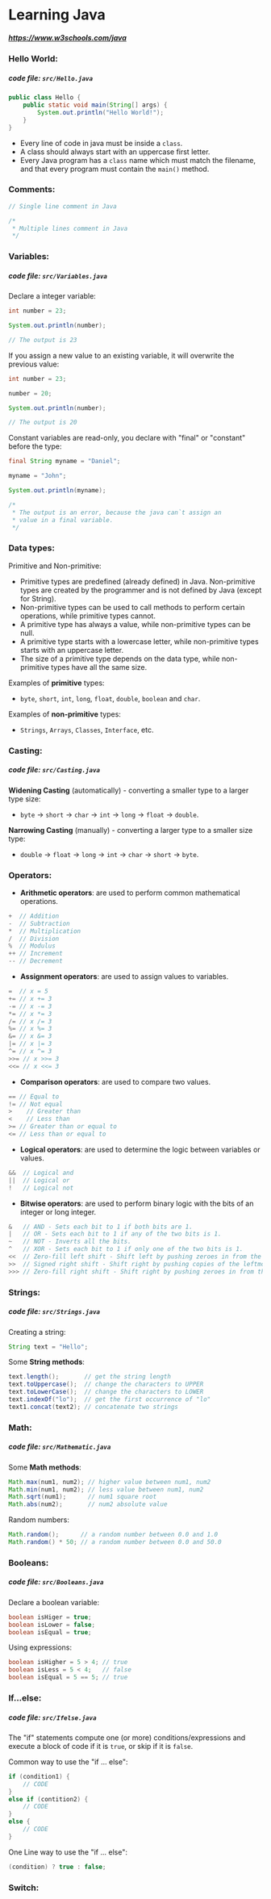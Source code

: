 # Learning Java
##### https://www.w3schools.com/java

### Hello World:
##### code file: `src/Hello.java`

``` Java
public class Hello {
    public static void main(String[] args) {
        System.out.println("Hello World!");
    }
}
```

- Every line of code in java must be inside a `class`.  
- A class should always start with an uppercase first letter.  
- Every Java program has a `class` name which must match the filename, and that every program must contain the `main()` method.  

### Comments:

``` Java
// Single line comment in Java
```
``` Java
/*
 * Multiple lines comment in Java
 */
```

### Variables:
##### code file: `src/Variables.java`

Declare a integer variable:

``` Java
int number = 23;

System.out.println(number);

// The output is 23
```

If you assign a new value to an existing variable, it will overwrite the previous value:

``` Java
int number = 23;

number = 20;

System.out.println(number);

// The output is 20
```

Constant variables are read-only, you declare with "final" or "constant" before the type:

``` Java
final String myname = "Daniel";

myname = "John";

System.out.println(myname);

/*
 * The output is an error, because the java can`t assign an
 * value in a final variable. 
 */
```

### Data types:

Primitive and Non-primitive:

- Primitive types are predefined (already defined) in Java. Non-primitive types are created by the programmer and is not defined by Java (except for String).
- Non-primitive types can be used to call methods to perform certain operations, while primitive types cannot.
- A primitive type has always a value, while non-primitive types can be null.
- A primitive type starts with a lowercase letter, while non-primitive types starts with an uppercase letter.
- The size of a primitive type depends on the data type, while non-primitive types have all the same size.

Examples of **primitive** types:
- `byte`, `short`, `int`, `long`, `float`, `double`, `boolean` and `char`.

Examples of **non-primitive** types:
- `Strings`, `Arrays`, `Classes`, `Interface`, etc.

### Casting:
##### code file: `src/Casting.java`

**Widening Casting** (automatically) - converting a smaller type to a larger type size:
- `byte` -> `short` -> `char` -> `int` -> `long` -> `float` -> `double`.  

**Narrowing Casting** (manually) - converting a larger type to a smaller size type:
- `double` -> `float` -> `long` -> `int` -> `char` -> `short` -> `byte`.  

### Operators:

- **Arithmetic operators**: are used to perform common mathematical operations.
``` Java
+  // Addition
-  // Subtraction
*  // Multiplication
/  // Division
%  // Modulus
++ // Increment
-- // Decrement
```

- **Assignment operators**: are used to assign values to variables.
``` Java
=  // x = 5
+= // x += 3
-= // x -= 3
*= // x *= 3
/= // x /= 3
%= // x %= 3
&= // x &= 3
|= // x |= 3
^= // x ^= 3
>>=	// x >>= 3
<<=	// x <<= 3
```

- **Comparison operators**: are used to compare two values.
``` Java
== // Equal to
!= // Not equal
>    // Greater than
<    // Less than
>= // Greater than or equal to
<= // Less than or equal to
```

- **Logical operators**: are used to determine the logic between variables or values.
``` Java
&&	// Logical and
||	// Logical or
!   // Logical not
```

- **Bitwise operators**: are used to perform binary logic with the bits of an integer or long integer.
``` Java
&   // AND - Sets each bit to 1 if both bits are 1.  
|   // OR - Sets each bit to 1 if any of the two bits is 1.  
~   // NOT - Inverts all the bits.  
^   // XOR - Sets each bit to 1 if only one of the two bits is 1.  
<<  // Zero-fill left shift - Shift left by pushing zeroes in from the right and letting the leftmost bits fall off.  
>>  // Signed right shift - Shift right by pushing copies of the leftmost bit in from the left and letting the rightmost bits fall off.  
>>> // Zero-fill right shift - Shift right by pushing zeroes in from the left and letting the rightmost bits fall off. 
```

### Strings:
##### code file: `src/Strings.java`

Creating a string:
``` Java
String text = "Hello";
```

Some **String methods**:
``` Java
text.length();       // get the string length
text.toUppercase();  // change the characters to UPPER
text.toLowerCase();  // change the characters to LOWER
text.indexOf("lo");  // get the first occurrence of "lo"
text1.concat(text2); // concatenate two strings
```

### Math:
##### code file: `src/Mathematic.java`

Some **Math methods**:
``` Java
Math.max(num1, num2); // higher value between num1, num2
Math.min(num1, num2); // less value between num1, num2
Math.sqrt(num1);      // num1 square root
Math.abs(num2);       // num2 absolute value
```

Random numbers:
``` Java
Math.random();      // a random number between 0.0 and 1.0
Math.random() * 50; // a random number between 0.0 and 50.0
```

### Booleans:
##### code file: `src/Booleans.java`

Declare a boolean variable:
``` Java
boolean isHiger = true;
boolean isLower = false;
boolean isEqual = true;
```

Using expressions:
``` Java
boolean isHigher = 5 > 4; // true
boolean isLess = 5 < 4;   // false
boolean isEqual = 5 == 5; // true
```

### If...else:
##### code file: `src/Ifelse.java`

The "if" statements compute one (or more) conditions/expressions and execute a block of code if it is `true`, or skip if it is `false`.

Common way to use the "if ... else":
``` Java
if (condition1) {
    // CODE
}
else if (contition2) {
    // CODE
}
else {
    // CODE
}
```

One Line way to use the "if ... else":
``` Java
(condition) ? true : false;
```

### Switch:

